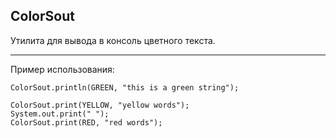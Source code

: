 <h2>ColorSout</h2>
Утилита для вывода в консоль цветного текста.
<hr>
Пример использования:

    ColorSout.println(GREEN, "this is a green string");
    
    ColorSout.print(YELLOW, "yellow words");
    System.out.print(" ");
    ColorSout.print(RED, "red words");